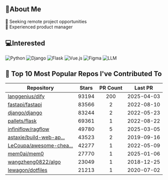 ## 💫About Me 
👯 Seeking remote project opportunities   
🌱 Experienced product manager

## 💻Interested
![Python](https://img.shields.io/badge/python-3670A0?style=for-the-badge&logo=python&logoColor=ffdd54) ![Django](https://img.shields.io/badge/django-%23092E20.svg?style=for-the-badge&logo=django&logoColor=white) ![Flask](https://img.shields.io/badge/flask-%23000.svg?style=for-the-badge&logo=flask&logoColor=white) ![Vue.js](https://img.shields.io/badge/vuejs-%2335495e.svg?style=for-the-badge&logo=vuedotjs&logoColor=%234FC08D)  ![Figma](https://img.shields.io/badge/figma-%23F24E1E.svg?style=for-the-badge&logo=figma&logoColor=white) ![LLM](https://img.shields.io/badge/LLM-%23412991.svg?style=for-the-badge&logo=openai&logoColor=white)

## 🌟 Top 10 Most Popular Repos I've Contributed To

| Repository | Stars | PR Count | Last PR |
|-----|:---:|:---:|:---:|
| [langgenius/dify](https://github.com/langgenius/dify) | 93194 | 200 | 2025-04-03 |
| [fastapi/fastapi](https://github.com/fastapi/fastapi) | 83566 | 2 | 2022-08-10 |
| [django/django](https://github.com/django/django) | 83244 | 2 | 2022-05-23 |
| [pallets/flask](https://github.com/pallets/flask) | 69361 | 1 | 2022-08-22 |
| [infiniflow/ragflow](https://github.com/infiniflow/ragflow) | 49780 | 5 | 2025-03-05 |
| [astaxie/build-web-ap...](https://github.com/astaxie/build-web-application-with-golang) | 43523 | 2 | 2019-09-16 |
| [LeCoupa/awesome-chea...](https://github.com/LeCoupa/awesome-cheatsheets) | 42277 | 1 | 2022-05-09 |
| [mem0ai/mem0](https://github.com/mem0ai/mem0) | 27770 | 1 | 2025-01-06 |
| [wangzheng0822/algo](https://github.com/wangzheng0822/algo) | 23049 | 1 | 2018-12-25 |
| [lewagon/dotfiles](https://github.com/lewagon/dotfiles) | 21213 | 1 | 2020-07-02 |

